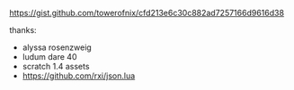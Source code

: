 https://gist.github.com/towerofnix/cfd213e6c30c882ad7257166d9616d38

thanks:
* alyssa rosenzweig
* ludum dare 40
* scratch 1.4 assets
* https://github.com/rxi/json.lua
